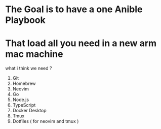 # The Goal is to have a one Anible Playbook
# That load all you need in a new arm mac machine 


what i think we need ? 

1. Git
2. Homebrew
3. Neovim
4. Go
5. Node.js
6. TypeScript
7. Docker Desktop
8. Tmux
9. Dotfiles ( for neovim and tmux )
